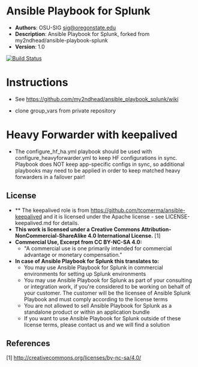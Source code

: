 # Ansible Playbook for Splunk
- **Authors**: OSU-SIG sig@oregonstate.edu
- **Description**:	Ansible Playbook for Splunk, forked from my2ndhead/ansible-playbook-splunk
- **Version**: 		1.0

[![Build Status](https://jenkins.sig.oregonstate.edu/job/lint%20ansible-splunk/badge/icon)](https://jenkins.sig.oregonstate.edu/job/lint%20ansible-splunk/)


# Instructions

* See https://github.com/my2ndhead/ansible_playbook_splunk/wiki

* clone group_vars from private repository


# Heavy Forwarder with keepalived

* The configure_hf_ha.yml playbook should be used with configure_heavyforwarder.yml to keep HF configurations in sync.  Playbook does NOT keep app-specific configs in sync, so additional playbooks may need to be applied in order to keep matched heavy forwarders in a failover pair!

## License
- ** The keepalived role is from https://github.com/tcomerma/ansible-keepalived and it is licensed under the Apache license - see LICENSE-keepalived.md for details.
- **This work is licensed under a Creative Commons Attribution-NonCommercial-ShareAlike 4.0 International License.** [1]
- **Commercial Use, Excerpt from CC BY-NC-SA 4.0:**
  - "A commercial use is one primarily intended for commercial advantage or monetary compensation."
- **In case of Ansible Playbook for Splunk this translates to:**
  - You may use Ansible Playbook for Splunk in commercial environments for setting up Splunk environments
  - You may use Ansible Playbook for Splunk as part of your consulting or integration work, if you're considered to be working on behalf of your customer. The customer will be the licensee of Ansible Splunk Playbook and must comply according to the license terms
  - You are not allowed to sell Ansible Playbook for Splunk as a standalone product or within an application bundle
  - If you want to use Ansible Playbook for Splunk outside of these license terms, please contact us and we will find a solution

## References
[1] http://creativecommons.org/licenses/by-nc-sa/4.0/

